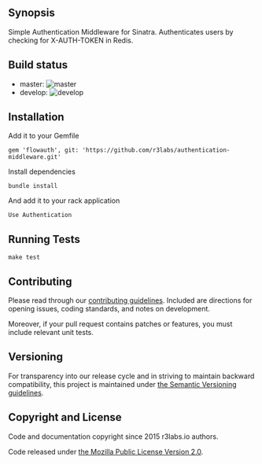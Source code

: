 ## Synopsis

Simple Authentication Middleware for Sinatra. Authenticates users by checking
for X-AUTH-TOKEN in Redis.

## Build status

- master:  ![master](https://codeship.com/projects/73eb73b0-0acb-0134-b219-223fae911045/status?branch=master) 
- develop: ![develop](https://codeship.com/projects/73eb73b0-0acb-0134-b219-223fae911045/status?branch=develop) 

## Installation

Add it to your Gemfile
```
gem 'flowauth', git: 'https://github.com/r3labs/authentication-middleware.git'
```

Install dependencies
```
bundle install
```

And add it to your rack application
```
Use Authentication
```

## Running Tests

```
make test
```

## Contributing

Please read through our
[contributing guidelines](CONTRIBUTING.md).
Included are directions for opening issues, coding standards, and notes on
development.

Moreover, if your pull request contains patches or features, you must include
relevant unit tests.

## Versioning

For transparency into our release cycle and in striving to maintain backward
compatibility, this project is maintained under [the Semantic Versioning guidelines](http://semver.org/). 

## Copyright and License

Code and documentation copyright since 2015 r3labs.io authors.

Code released under
[the Mozilla Public License Version 2.0](LICENSE).
